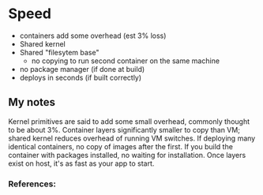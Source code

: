 # Speed
 - containers add some overhead (est 3% loss)
 - Shared kernel
 - Shared "filesytem base"
   - no copying to run second container on the same machine
 - no package manager (if done at build)
 - deploys in seconds (if built correctly)










## My notes
Kernel primitives are said to add some small overhead, commonly thought to be about 3%.  Container layers significantly smaller to copy than VM; shared kernel reduces overhead of running VM switches.  If deploying many identical containers, no copy of images after the first.  If you build the container with packages installed, no waiting for installation.  Once layers exist on host, it's as fast as your app to start.

### References:
